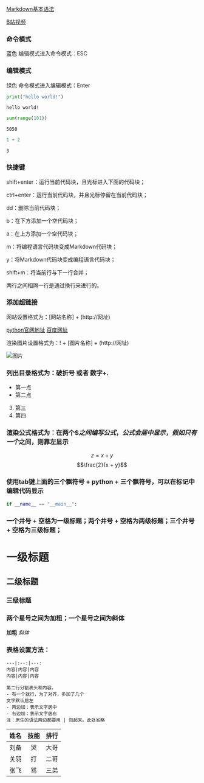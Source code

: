 [Markdown基本语法](https://www.jianshu.com/p/191d1e21f7ed/)

[B站视频](https://www.bilibili.com/video/BV1d7411w7hc)

### 命令模式 
蓝色 编辑模式进入命令模式：ESC

### 编辑模式
绿色 命令模式进入编辑模式：Enter


```python
print("hello world!")
```

    hello world!
    


```python
sum(range(101))
```




    5050




```python
1 + 2
```




    3



### 快捷键

shift+enter：运行当前代码块，且光标进入下面的代码块；

ctrl+enter：运行当前代码块，并且光标停留在当前代码块；

dd：删除当前代码块；

b：在下方添加一个空代码块；

a：在上方添加一个空代码块；

m：将编程语言代码块变成Markdown代码块；

y：将Markdown代码块变成编程语言代码块；

shift+m：将当前行与下一行合并；

两行之间相隔一行是通过换行来进行的。

### 添加超链接 

网站设置格式为：[网站名称] + (http://网址)

[python官网地址](http://www.python.org/)
[百度网址](http://www.baidu.com)

渲染图片设置格式为：! + [图片名称] + (http://网址)

![图片](https://ss1.bdstatic.com/70cFvXSh_Q1YnxGkpoWK1HF6hhy/it/u=1965980779,135999522&fm=26&gp=0.jpg)

### 列出目录格式为：破折号 或者 数字+.

- 第一点
- 第二点
3. 第三
4. 第四


### 渲染公式格式为：在两个$$之间编写公式，公式会居中显示，假如只有一个$之间，则靠左显示

$$z = x + y$$
$$\frac{2}{x + y}$$

### 使用tab键上面的三个飘符号 + python + 三个飘符号，可以在标记中编辑代码显示

```python
if __name__ == "__main__":
```

### 一个井号 + 空格为一级标题；两个井号 + 空格为两级标题；三个井号 + 空格为三级标题；

# 一级标题   
## 二级标题 
### 三级标题 

### 两个星号之间为加粗；一个星号之间为斜体

**加粗**
*斜体* 

### 表格设置方法：
```表头|表头|表头
---|:--:|---:
内容|内容|内容
内容|内容|内容

第二行分割表头和内容。
- 有一个就行，为了对齐，多加了几个
文字默认居左
- 两边加：表示文字居中
- 右边加：表示文字居右
注：原生的语法两边都要用 | 包起来。此处省略
```

姓名|技能|排行
--|:--:|--:
刘备|哭|大哥
关羽|打|二哥
张飞|骂|三弟
